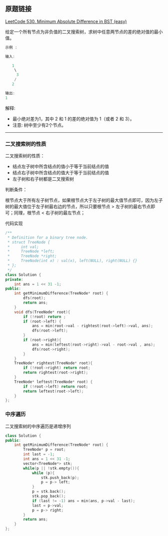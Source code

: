 ## 原题链接

[LeetCode 530. Minimum Absolute Difference in BST (easy)](https://leetcode-cn.com/problems/minimum-absolute-difference-in-bst/)

给定一个所有节点为非负值的二叉搜索树，求树中任意两节点的差的绝对值的最小值。

```cpp
示例 :

输入:

   1
    \
     3
    /
   2

输出:
1
```

解释:

- 最小绝对差为1，其中 2 和 1 的差的绝对值为 1（或者 2 和 3）。
- 注意: 树中至少有2个节点。

---

### 二叉搜索树的性质

二叉搜索树的性质：

- 结点左子树中所含结点的值小于等于当前结点的值
- 结点右子树中所含结点的值大于等于当前结点的值
- 左子树和右子树都是二叉搜索树

判断条件：

根节点大于所有左子树节点，如果根节点大于左子树的最大值节点即可，因为左子树的最大值位于左子树最右边的节点，所以只要根节点 > 左子树的最右节点即可；同理，根节点 < 右子树的最左节点；

代码实现

```cpp
/**
 * Definition for a binary tree node.
 * struct TreeNode {
 *     int val;
 *     TreeNode *left;
 *     TreeNode *right;
 *     TreeNode(int x) : val(x), left(NULL), right(NULL) {}
 * };
 */
class Solution {
private:
    int ans = 1 << 31 -1;
public:
    int getMinimumDifference(TreeNode* root) {
        dfs(root);
        return ans;
    }
    void dfs(TreeNode* root){
        if (!root) return ;
        if (root->left) {
            ans = min(root->val - rightest(root->left)->val, ans);
            dfs(root->left);
        }
        if (root->right){
            ans = min(leftest(root->right)->val - root->val , ans);
            dfs(root->right);
        }
    }
    TreeNode* rightest(TreeNode* root){
        if (!root->right) return root;
        return rightest(root->right);
    }
    TreeNode* leftest(TreeNode* root) {
        if (!root->left) return root;
        return leftest(root->left);
    }
};
```

### 中序遍历

二叉搜索树的中序遍历是递增序列

```cpp
class Solution {
public:
    int getMinimumDifference(TreeNode* root) {
        TreeNode* p = root;
        int last = -1;
        int ans = 1 << 31 -1;
        vector<TreeNode*> stk;
        while(p || !stk.empty()){
            while (p){
                stk.push_back(p);
                p = p-> left;
            }
            p = stk.back();
            stk.pop_back();
            if (last != -1) ans = min(ans, p->val - last);
            last = p->val;
            p = p-> right;
        }
        return ans;
    }
};
```
